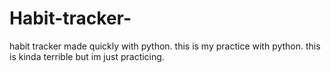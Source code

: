 # Habit-tracker-
habit tracker made quickly with python. this is my practice with python. this is kinda terrible but im just practicing.
